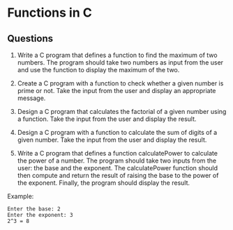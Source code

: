 # Functions in C 

## Questions 
 1. Write a C program that defines a function to find the maximum of two numbers. The program should take two numbers as input from the user and use the function to display the maximum of the two.

 2. Create a C program with a function to check whether a given number is prime or not. Take the input from the user and display an appropriate message.

 3. Design a C program that calculates the factorial of a given number using a function. Take the input from the user and display the result.

 4. Design a C program with a function to calculate the sum of digits of a given number. Take the input from the user and display the result.

 5. Write a C program that defines a function calculatePower to calculate the power of a number. The program should take two inputs from the user: the base and the exponent. The calculatePower function should then compute and return the result of raising the base to the power of the exponent. Finally, the program should display the result.

 Example: 
 ```
 Enter the base: 2
Enter the exponent: 3
2^3 = 8
 ```